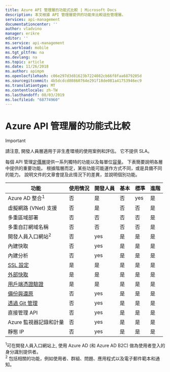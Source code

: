 ```yaml
---
title: Azure API 管理層的功能式比較 | Microsoft Docs
description: 本文根據 API 管理層提供的功能來比較這些管理層。
services: api-management
documentationcenter: ''
author: vladvino
manager: erikre
editor: ''
ms.service: api-management
ms.workload: mobile
ms.tgt_pltfrm: na
ms.devlang: na
ms.topic: article
ms.date: 11/26/2018
ms.author: apimpm
ms.openlocfilehash: c06e297d3d81623b7224082cb66f8faa6879205d
ms.sourcegitcommit: 4b5dcdcd80860764e291f18de081a41753946ec9
ms.translationtype: MT
ms.contentlocale: zh-TW
ms.lasthandoff: 08/03/2019
ms.locfileid: "68774960"
---
```

# <a name="feature-based-comparison-of-the-azure-api-management-tiers"></a>Azure API 管理層的功能式比較

>[!IMPORTANT]
> 請注意, 開發人員層適用于非生產環境的使用案例和評估。 它不提供 SLA。 

每個 API 管理[定價層](https://aka.ms/apimpricing)提供一系列獨特的功能以及每單位[容量](api-management-capacity.md)。 下表簡要說明各層中提供的重要功能。 根據階層而定，某些功能可能運作方式不同，或是具備不同的能力。 說明文件的文章會提及此情況下的差異，並說明個別功能。

| 功能                                                                                      | 使用情況 | 開發人員      | 基本          | 標準       | 進階        |
| -------------------------------------------------------------------------------------------- | ----------------------------- | -------------- | -------------- | -------------- | -------------- |
| Azure AD 整合<sup>1</sup>                                                             | 否                            | 是            | 否             | yes            | 是            |
| 虛擬網路 (VNet) 支援                                                               | 否                            | 是            | 否             | 否             | 是            |
| 多重區域部署                                                                      | 否                            | 否             | 否             | 否             | 是            |
| 多重自訂網域名稱                                                                 | 否                            | 否             | 否             | 否             | 是            |
| 開發人員入口網站<sup>2</sup>                                                                 | 否                            | yes            | 是            | 是            | 是            |
| 內建快取                                                                               | 否                            | yes            | 是            | 是            | 是            |
| 內建分析                                                                           | 否                            | yes            | 是            | 是            | 是            |
| [SSL 設定](api-management-howto-manage-protocols-ciphers.md)                             | 是                            | 是            | 是            | 是            | 是            |
| [外部快取](https://aka.ms/apimbyoc)                                                    | 是                           | 是            | 是            | 是            | 是            |
| [用戶端憑證驗證](api-management-howto-mutual-certificates-for-clients.md) | 是                | 是            | 是            | 是            | 是            |
| [備份與還原](api-management-howto-disaster-recovery-backup-restore.md)               | 否                            | yes            | 是            | 是            | 是            |
| [透過 Git 管理](api-management-configuration-repository-git.md)                        | 否                            | yes            | 是            | 是            | 是            |
| 直接管理 API                                                                        | 否                            | yes            | 是            | 是            | 是            |
| Azure 監視器記錄和計量                                                               | 否                | yes            | 是            | 是            | 是            |
| 靜態 IP                                                               | 否                | yes            | 是            | 是            | 是            |

<sup>1</sup>可在開發人員入口網站上, 使用 Azure AD (和 Azure AD B2C) 做為使用者登入的身分識別提供者。<br/>
<sup>2</sup> 包括相關的功能，例如使用者、群組、問題、應用程式以及電子郵件範本和通知。<br/>

